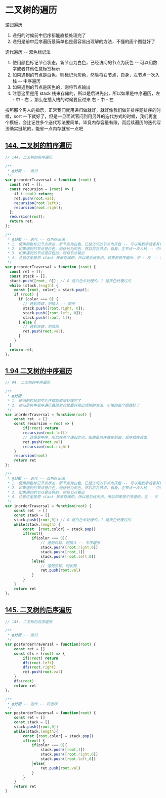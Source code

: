 # 二叉树的遍历

递归遍历
1. 递归的时候前中后序都能直接处理完了
2. 递归是前中后序遍历最简单也是最容易出理解的方法，不懂的画个图就好了

迭代遍历 -- 双色标记法
1. 使用颜色标记节点状态，新节点为白色，已经访问的节点为灰色 -- 可以用数字或者其他任意标签标示
2. 如果遇到的节点是白色，则标记为灰色，然后将右节点，自身，左节点一次入栈 -- 中序遍历
3. 如果遇到的节点是灰色的，则将节点输出
4. 注意这里是用 stack 栈来存储的，所以是后进先出，所以如果是中序遍历，左 - 中 - 右 ，那么在插入栈的时候要反过来 右 - 中 - 左

按照那个男人的指示，正常我们就用递归做就好，就好像我们做非排序题排序的时候，sort 一下就好了，但是一旦面试官问到用另外的迭代方式的时候，我们再套个模板，会比记住多个迭代写法要简单，毕竟内存容量有限，而后续遍历的迭代写法确实挺坑的，能省一点内存就省一点吧


## [144. 二叉树的前序遍历](https://leetcode-cn.com/problems/binary-tree-preorder-traversal/solution/)

```javascript
// 144. 二叉树的前序遍历

/**
 * @分析 -- 递归
 */
var preorderTraversal = function (root) {
  const ret = [];
  const recursion = (root) => {
    if (!root) return;
    ret.push(root.val);
    recursion(root.left);
    recursion(root.right);
  };
  recursion(root);
  return ret;
};

/**
 * @分析 -- 迭代 -- 双色标记法
 * 1. 使用颜色标记节点状态，新节点为白色，已经访问的节点为灰色 -- 可以用数字或者其他任意标签标示
 * 2. 如果遇到的节点是白色，则标记为灰色，然后将右节点，自身，左节点一次入栈 -- 中序遍历
 * 3. 如果遇到的节点是灰色的，则将节点输出
 * 4. 注意这里是用 stack 栈来存储的，所以是后进先出，这里是前序遍历，中 - 左  - 右 ，那么在插入栈的时候要反过来 右 - 左 - 中
 */
var preorderTraversal = function (root) {
  const ret = [];
  const stack = [];
  stack.push([root, 0]); // 0 是白色未处理的，1 是灰色处理过的
  while (stack.length) {
    const [root, color] = stack.pop();
    if (root) {
      if (color === 0) {
        // 遇到白球，则插入 -- 前序
        stack.push([root.right, 0]);
        stack.push([root.left, 0]);
        stack.push([root, 1]);
      } else {
        // 遇到灰球，则收网
        ret.push(root.val);
      }
    }
  }
  return ret;
};

```

## [1.94 二叉树的中序遍历](https://leetcode-cn.com/problems/binary-tree-inorder-traversal/)

```javascript
// 94. 二叉树的中序遍历

/**
 * @分析
 * 1. 递归的时候前中后序都能直接处理完了
 * 2. 递归是前中后序遍历最简单也是最容易出理解的方法，不懂的画个图就好了
 */
var inorderTraversal = function(root) {
    const ret  = []
    const recursion = root => {
        if(!root) return
        recursion(root.left)
        // 这里是中序，所以在两个递归之间，如果是前序就在前面，后序就在后面
        ret.push(root.val)
        recursion(root.right)
    }
    recursion(root)
    return ret
};

/**
 * @分析 -- 迭代 -- 双色标记法
 * 1. 使用颜色标记节点状态，新节点为白色，已经访问的节点为灰色 -- 可以用数字或者其他任意标签标示
 * 2. 如果遇到的节点是白色，则标记为灰色，然后将右节点，自身，左节点一次入栈 -- 中序遍历
 * 3. 如果遇到的节点是灰色的，则将节点输出
 * 4. 注意这里是用 stack 栈来存储的，所以是后进先出，所以如果是中序遍历，左 - 中 - 右 ，那么在插入栈的时候要反过来 右 - 中 - 左
 */
var inorderTraversal = function(root) {
    const ret  = []
    const stack = []
    stack.push([root,0]) // 0 是白色未处理的，1 是灰色处理过的
    while(stack.length) {
        const  [root,color] = stack.pop()
        if(root){
            if(color === 0){
                // 遇到白球，则插入 -- 中序遍历
                stack.push([root.right,0])
                stack.push([root,1])
                stack.push([root.left,0])
            }else{
                // 遇到灰球，则收网
                ret.push(root.val)
            }
        } 
    }
    return ret
};
```

## [145. 二叉树的后序遍历](https://leetcode-cn.com/problems/binary-tree-postorder-traversal/submissions/)

```javascript
// 145. 二叉树的后序遍历

/**
 * @分析 -- 递归
 */
var postorderTraversal = function(root) {
    const ret = []
    const dfs = (root) => {
        if(!root) return 
        dfs(root.left)
        dfs(root.right)
        ret.push(root.val)
    }
    dfs(root)
    return ret
};

/**
 * @分析 -- 迭代 -- 双色球
 */
var postorderTraversal = function(root) {
    const ret = []
    const stack = []
    stack.push([root,0])
    while(stack.length){
        const [root,color] = stack.pop()
        if(root) {
            if(color === 0){
                stack.push([root,1])
                stack.push([root.right,0])
                stack.push([root.left,0])
            }else{
                ret.push(root.val)
            }
        } 
    }
    return ret
}
```